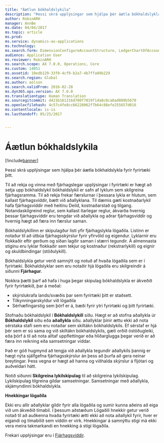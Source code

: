 ```yaml
---
title: "Áætlun bókhaldslykila"
description: "Þessi skrá upplýsingar sem hjálpa þér áætla bókhaldslykla fyrir fyrirtæki þitt."
author: RobinARH
manager: AnnBe
ms.date: 04/04/2017
ms.topic: article
ms.prod: 
ms.service: dynamics-ax-applications
ms.technology: 
ms.search.form: DimensionConfigureAccountStructure, LedgerChartOfAccounts
audience: Application User
ms.reviewer: RobinARH
ms.search.scope: AX 7.0.0, Operations, Core
ms.custom: 14051
ms.assetid: 10edb129-33f0-4cf9-b2a7-4b7ffa09b229
ms.search.region: Global
ms.author: aolson
ms.search.validFrom: 2016-02-28
ms.dyn365.ops.version: AX 7.0.0
ms.translationtype: Human Translation
ms.sourcegitcommit: d421b161216d700f7819f1da8c0ca8ad089b5670
ms.openlocfilehash: 4c57c4fe8cc66228062f7b64c88efe255657d016
ms.contentlocale: is-is
ms.lasthandoff: 05/25/2017


---
```


# <a name="plan-your-chart-of-accounts"></a>Áætlun bókhaldslykila

[!include[banner](../includes/banner.md)]


Þessi skrá upplýsingar sem hjálpa þér áætla bókhaldslykla fyrir fyrirtæki þitt.

Til að rekja og vinna með fjárhagslegar upplýsingar í fyrirtæki er hægt að setja upp bókhaldslykil bókhaldslykil er safn af lyklum sem skilgreina fjárhagsramma. Til að rekja frekar færslurnar í þessara lykla er hlutum, sem kallast fjárhagsvíddir, bætt við aðallyklana. Til dæmis gæti kostnaðarlykil hafa fjárhagsvíddir með heitinu Deild, kostnaðarstað og tilgang. Notandaskilgreind reglur, sem kallast ítarlegar reglur, ákvarða hvernig þessar fjárhagsvíddir eru tengdar við aðallykla og aðrar fjárhagsvíddir og hvernig hægt að færa inn færslur saman. 

Bókhaldslykillinn er skipulagður listi yfir fjárhagslykla lögaðila. Listinn er notaður til að útbúa fjárhagsskýrslur fyrir yfirvöld og eigendur. Lyklarnir eru flokkaðir eftir gerðum og síðan lagðir saman í stærri tegundir. Á almennasta stiginu eru lyklar flokkaðir sem tekjur og kostnaður (rekstrarlykill) og eignir og skuldbindingar (stöðulykill). 

Bókhaldslykla getur verið samnýtt og notuð af hvaða lögaðila sem er í fyrirtæki. Bókhaldslyklar sem eru notaðir hjá lögaðila eru skilgreindir á síðunni **Fjárhagur**. 

Nokkra þætti þarf að hafa í huga þegar skipulag bókhaldslykla er ákveðið fyrir fyrirtækið, þar á meðal:

-   skýrslukrafa lands/svæðis þar sem fyrirtæki þitt er staðsett.
-   Tilkynningarskyldur við lögaðila
-   Sérhæfingarstig sem þörf er á, bæði fyrir ytri fyrirtæki og þitt fyrirtæki.

Stofnaðu bókhaldslykil í **Bókhaldslykill** síðu. Hægt er að stofna aðallykla úr  **Bókhaldslykil** síðu eða **aðallykla** síðu. aðallyklar þínir ættu ekki að nota sérstaka stafi sem eru notaðar sem skiltákn bókhaldslykils. Ef sérstaf er hjá þér sem er sú sama og við skiltákn bókhaldslykils, gæti orðið óstöðugleiki, eða þörf á til að nota alltaf uppflettingar eða hliðarglugga þegar verið er að færa inn reikning eða samsetningar víddar. 

Það er góð hugmynd að tengja við aðallykla tegundir aðallykils þannig er hægt nýta sjálfgefna fjárhagsskýrslur án þess að þurfa að gera neinar breytingar. Þess vegna er hægt að hanna og viðhalda skýrslur á fljótari og auðveldari hátt. 

Notið síðunni **Skilgreina lykilskipulag** til að skilgreina lykilskipulag. Lykilskipulag tilgreina gildar samsetningar. Samsetningar með aðallykla, skjámyndinni bókhaldslykla. 

**Hnekkingar lögaðila** 

Ekki eru allir aðallyklar gildir fyrir alla lögaðila og sumir kunna aðeins að eiga við um ákveðið tímabil. Í þessum aðstæðum Lögaðili hnekkir getur verið notað til að auðkenna hvaða fyrirtæki ætti ekki að nota aðallykil fyrir, hver er eigandi og tímabilið sem víddin er virk. Hnekkingar á samnýttu stigi má ekki vera meira takmarkandi en hnekking á stigi lögaðila.

Frekari upplýsingar eru í [Fjárhagsvíddir](financial-dimensions.md).





